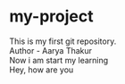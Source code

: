 # my-project
This is my first git repository. 
<br>
Author - Aarya Thakur 
<br>
Now i am start my learning 
<br>
Hey, how are you 